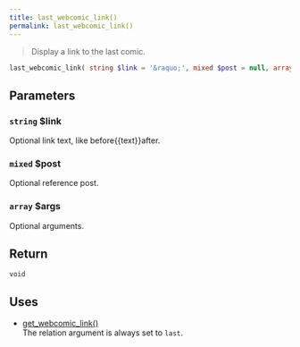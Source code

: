 ```yaml
---
title: last_webcomic_link()
permalink: last_webcomic_link()
---
```


> Display a link to the last comic.

```php
last_webcomic_link( string $link = '&raquo;', mixed $post = null, array $args = [] ) : void
```

## Parameters

### `string` $link
Optional link text, like before\{\{text}}after.

### `mixed` $post
Optional reference post.

### `array` $args
Optional arguments.

## Return

`void`

## Uses
- [get_webcomic_link()](get_webcomic_link())  
The relation argument is always set to `last`.
